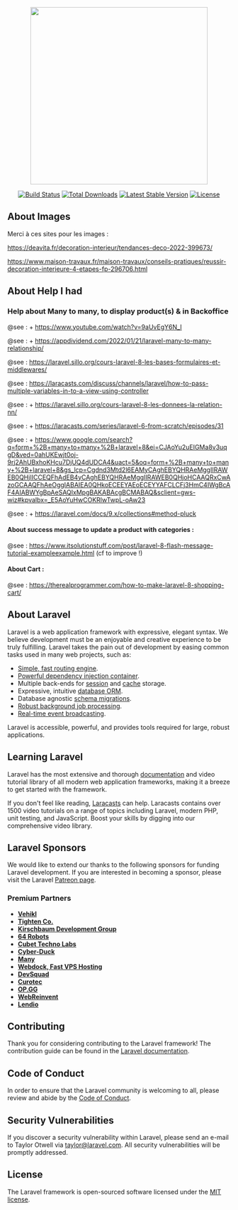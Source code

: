 <p align="center"><a href="https://laravel.com" target="_blank"><img src="https://raw.githubusercontent.com/laravel/art/master/logo-lockup/5%20SVG/2%20CMYK/1%20Full%20Color/laravel-logolockup-cmyk-red.svg" width="400"></a></p>

<p align="center">
<a href="https://travis-ci.org/laravel/framework"><img src="https://travis-ci.org/laravel/framework.svg" alt="Build Status"></a>
<a href="https://packagist.org/packages/laravel/framework"><img src="https://img.shields.io/packagist/dt/laravel/framework" alt="Total Downloads"></a>
<a href="https://packagist.org/packages/laravel/framework"><img src="https://img.shields.io/packagist/v/laravel/framework" alt="Latest Stable Version"></a>
<a href="https://packagist.org/packages/laravel/framework"><img src="https://img.shields.io/packagist/l/laravel/framework" alt="License"></a>
</p>

## About Images

Merci à ces sites pour les images : 

https://deavita.fr/decoration-interieur/tendances-deco-2022-399673/

https://www.maison-travaux.fr/maison-travaux/conseils-pratiques/reussir-decoration-interieure-4-etapes-fp-296706.html

## About Help I had

### Help about Many to many, to display product(s) & in Backoffice
@see : + https://www.youtube.com/watch?v=9aUvEgY6N_I 

@see : + https://appdividend.com/2022/01/21/laravel-many-to-many-relationship/

@see : https://laravel.sillo.org/cours-laravel-8-les-bases-formulaires-et-middlewares/

@see : https://laracasts.com/discuss/channels/laravel/how-to-pass-multiple-variables-in-to-a-view-using-controller

@see : + https://laravel.sillo.org/cours-laravel-8-les-donnees-la-relation-nn/

@see : + https://laracasts.com/series/laravel-6-from-scratch/episodes/31

@see : + https://www.google.com/search?q=form+%2B+many+to+many+%2B+laravel+8&ei=CJAoYu2uEIGMa8v3uqgD&ved=0ahUKEwjt0oj-9rj2AhUBxhoKHcu7DjUQ4dUDCA4&uact=5&oq=form+%2B+many+to+many+%2B+laravel+8&gs_lcp=Cgdnd3Mtd2l6EAMyCAghEBYQHRAeMggIIRAWEB0QHjIICCEQFhAdEB4yCAghEBYQHRAeMggIIRAWEB0QHjoHCAAQRxCwAzoGCAAQFhAeOggIABAIEA0QHkoECEEYAEoECEYYAFCLCFj3HmC4IWgBcAF4AIABWYgBpAeSAQIxMpgBAKABAcgBCMABAQ&sclient=gws-wiz#kpvalbx=_E5AoYuHwCOKRlwTwpL-oAw23  &nbsp;

@see : + https://laravel.com/docs/9.x/collections#method-pluck

#### About success message to update a product with categories :
@see : https://www.itsolutionstuff.com/post/laravel-8-flash-message-tutorial-exampleexample.html
(cf to improve !)

#### About Cart :

@see : https://therealprogrammer.com/how-to-make-laravel-8-shopping-cart/



## About Laravel

Laravel is a web application framework with expressive, elegant syntax. We believe development must be an enjoyable and creative experience to be truly fulfilling. Laravel takes the pain out of development by easing common tasks used in many web projects, such as:

- [Simple, fast routing engine](https://laravel.com/docs/routing).
- [Powerful dependency injection container](https://laravel.com/docs/container).
- Multiple back-ends for [session](https://laravel.com/docs/session) and [cache](https://laravel.com/docs/cache) storage.
- Expressive, intuitive [database ORM](https://laravel.com/docs/eloquent).
- Database agnostic [schema migrations](https://laravel.com/docs/migrations).
- [Robust background job processing](https://laravel.com/docs/queues).
- [Real-time event broadcasting](https://laravel.com/docs/broadcasting).

Laravel is accessible, powerful, and provides tools required for large, robust applications.

## Learning Laravel

Laravel has the most extensive and thorough [documentation](https://laravel.com/docs) and video tutorial library of all modern web application frameworks, making it a breeze to get started with the framework.

If you don't feel like reading, [Laracasts](https://laracasts.com) can help. Laracasts contains over 1500 video tutorials on a range of topics including Laravel, modern PHP, unit testing, and JavaScript. Boost your skills by digging into our comprehensive video library.

## Laravel Sponsors

We would like to extend our thanks to the following sponsors for funding Laravel development. If you are interested in becoming a sponsor, please visit the Laravel [Patreon page](https://patreon.com/taylorotwell).

### Premium Partners

- **[Vehikl](https://vehikl.com/)**
- **[Tighten Co.](https://tighten.co)**
- **[Kirschbaum Development Group](https://kirschbaumdevelopment.com)**
- **[64 Robots](https://64robots.com)**
- **[Cubet Techno Labs](https://cubettech.com)**
- **[Cyber-Duck](https://cyber-duck.co.uk)**
- **[Many](https://www.many.co.uk)**
- **[Webdock, Fast VPS Hosting](https://www.webdock.io/en)**
- **[DevSquad](https://devsquad.com)**
- **[Curotec](https://www.curotec.com/services/technologies/laravel/)**
- **[OP.GG](https://op.gg)**
- **[WebReinvent](https://webreinvent.com/?utm_source=laravel&utm_medium=github&utm_campaign=patreon-sponsors)**
- **[Lendio](https://lendio.com)**

## Contributing

Thank you for considering contributing to the Laravel framework! The contribution guide can be found in the [Laravel documentation](https://laravel.com/docs/contributions).

## Code of Conduct

In order to ensure that the Laravel community is welcoming to all, please review and abide by the [Code of Conduct](https://laravel.com/docs/contributions#code-of-conduct).

## Security Vulnerabilities

If you discover a security vulnerability within Laravel, please send an e-mail to Taylor Otwell via [taylor@laravel.com](mailto:taylor@laravel.com). All security vulnerabilities will be promptly addressed.

## License

The Laravel framework is open-sourced software licensed under the [MIT license](https://opensource.org/licenses/MIT).

